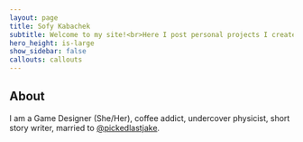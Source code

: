 ```yaml
---
layout: page
title: Sofy Kabachek
subtitle: Welcome to my site!<br>Here I post personal projects I create.<br>They include stories, drawings, games and more.<br>Hope you enjoy them!
hero_height: is-large
show_sidebar: false
callouts: callouts
---
```

## About

I am a Game Designer (She/Her), coffee addict, undercover physicist, short story writer, married to 
[@pickedlastjake](https://twitter.com/pickedlastjake).
